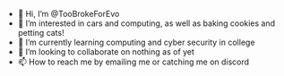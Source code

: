 - 👋 Hi, I’m @TooBrokeForEvo
- 👀 I’m interested in cars and computing, as well as baking cookies and petting cats!
- 🌱 I’m currently learning computing and cyber security in college
- 💞️ I’m looking to collaborate on nothing as of yet
- 📫 How to reach me by emailing me or catching me on discord

<!---
TooBrokeForEvo/TooBrokeForEvo is a ✨ special ✨ repository because its `README.md` (this file) appears on your GitHub profile.
You can click the Preview link to take a look at your changes.
--->
